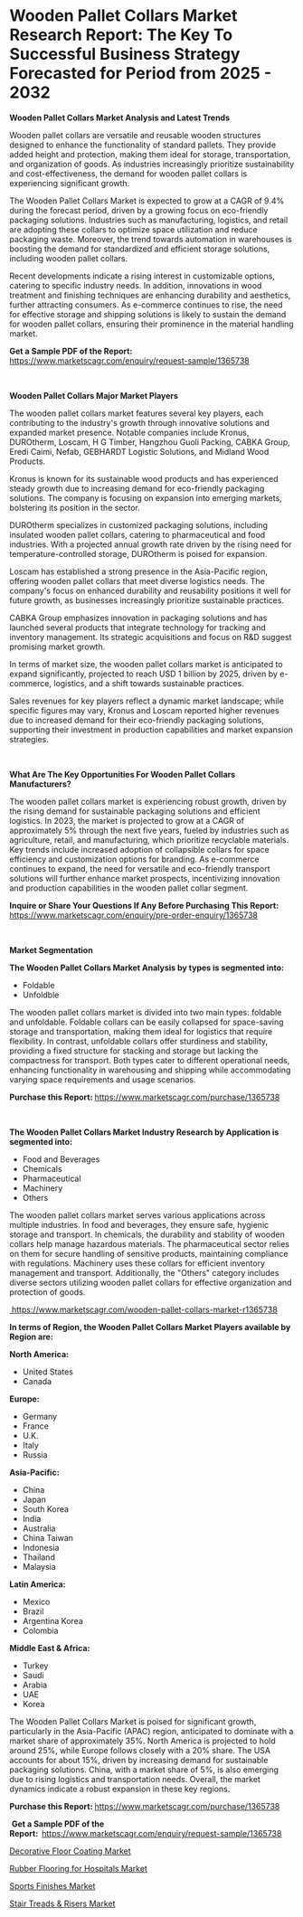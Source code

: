 <p><h1>Wooden Pallet Collars Market Research Report: The Key To Successful Business Strategy Forecasted for Period from 2025 - 2032</h1></p><p><strong>Wooden Pallet Collars Market Analysis and Latest Trends</strong></p>
<p><p>Wooden pallet collars are versatile and reusable wooden structures designed to enhance the functionality of standard pallets. They provide added height and protection, making them ideal for storage, transportation, and organization of goods. As industries increasingly prioritize sustainability and cost-effectiveness, the demand for wooden pallet collars is experiencing significant growth.</p><p>The Wooden Pallet Collars Market is expected to grow at a CAGR of 9.4% during the forecast period, driven by a growing focus on eco-friendly packaging solutions. Industries such as manufacturing, logistics, and retail are adopting these collars to optimize space utilization and reduce packaging waste. Moreover, the trend towards automation in warehouses is boosting the demand for standardized and efficient storage solutions, including wooden pallet collars.</p><p>Recent developments indicate a rising interest in customizable options, catering to specific industry needs. In addition, innovations in wood treatment and finishing techniques are enhancing durability and aesthetics, further attracting consumers. As e-commerce continues to rise, the need for effective storage and shipping solutions is likely to sustain the demand for wooden pallet collars, ensuring their prominence in the material handling market.</p></p>
<p><strong>Get a Sample PDF of the Report:&nbsp;</strong> <a href="https://www.marketscagr.com/enquiry/request-sample/1365738?utm_campaign=1944&utm_medium=2&utm_source=Github&utm_content=ia&utm_term=22032025&utm_id=wooden-pallet-collars">https://www.marketscagr.com/enquiry/request-sample/1365738</a></p>
<p>&nbsp;</p>
<p><strong>Wooden Pallet Collars Major Market Players</strong></p>
<p><p>The wooden pallet collars market features several key players, each contributing to the industry's growth through innovative solutions and expanded market presence. Notable companies include Kronus, DUROtherm, Loscam, H G Timber, Hangzhou Guoli Packing, CABKA Group, Eredi Caimi, Nefab, GEBHARDT Logistic Solutions, and Midland Wood Products.</p><p>Kronus is known for its sustainable wood products and has experienced steady growth due to increasing demand for eco-friendly packaging solutions. The company is focusing on expansion into emerging markets, bolstering its position in the sector.</p><p>DUROtherm specializes in customized packaging solutions, including insulated wooden pallet collars, catering to pharmaceutical and food industries. With a projected annual growth rate driven by the rising need for temperature-controlled storage, DUROtherm is poised for expansion.</p><p>Loscam has established a strong presence in the Asia-Pacific region, offering wooden pallet collars that meet diverse logistics needs. The company's focus on enhanced durability and reusability positions it well for future growth, as businesses increasingly prioritize sustainable practices.</p><p>CABKA Group emphasizes innovation in packaging solutions and has launched several products that integrate technology for tracking and inventory management. Its strategic acquisitions and focus on R&D suggest promising market growth.</p><p>In terms of market size, the wooden pallet collars market is anticipated to expand significantly, projected to reach USD 1 billion by 2025, driven by e-commerce, logistics, and a shift towards sustainable practices.</p><p>Sales revenues for key players reflect a dynamic market landscape; while specific figures may vary, Kronus and Loscam reported higher revenues due to increased demand for their eco-friendly packaging solutions, supporting their investment in production capabilities and market expansion strategies.</p></p>
<p>&nbsp;</p>
<p><strong>What Are The Key Opportunities For Wooden Pallet Collars Manufacturers?</strong></p>
<p><p>The wooden pallet collars market is experiencing robust growth, driven by the rising demand for sustainable packaging solutions and efficient logistics. In 2023, the market is projected to grow at a CAGR of approximately 5% through the next five years, fueled by industries such as agriculture, retail, and manufacturing, which prioritize recyclable materials. Key trends include increased adoption of collapsible collars for space efficiency and customization options for branding. As e-commerce continues to expand, the need for versatile and eco-friendly transport solutions will further enhance market prospects, incentivizing innovation and production capabilities in the wooden pallet collar segment.</p></p>
<p><strong>Inquire or Share Your Questions If Any Before Purchasing This Report:</strong> <a href="https://www.marketscagr.com/enquiry/pre-order-enquiry/1365738?utm_campaign=1944&utm_medium=2&utm_source=Github&utm_content=ia&utm_term=22032025&utm_id=wooden-pallet-collars">https://www.marketscagr.com/enquiry/pre-order-enquiry/1365738</a></p>
<p>&nbsp;</p>
<p><strong>Market Segmentation</strong></p>
<p><strong>The Wooden Pallet Collars Market Analysis by types is segmented into:</strong></p>
<p><ul><li>Foldable</li><li>Unfoldble</li></ul></p>
<p><p>The wooden pallet collars market is divided into two main types: foldable and unfoldable. Foldable collars can be easily collapsed for space-saving storage and transportation, making them ideal for logistics that require flexibility. In contrast, unfoldable collars offer sturdiness and stability, providing a fixed structure for stacking and storage but lacking the compactness for transport. Both types cater to different operational needs, enhancing functionality in warehousing and shipping while accommodating varying space requirements and usage scenarios.</p></p>
<p><strong>Purchase this Report:&nbsp;</strong><a href="https://www.marketscagr.com/purchase/1365738?utm_campaign=1944&utm_medium=2&utm_source=Github&utm_content=ia&utm_term=22032025&utm_id=wooden-pallet-collars">https://www.marketscagr.com/purchase/1365738</a></p>
<p>&nbsp;</p>
<p><strong>The Wooden Pallet Collars Market Industry Research by Application is segmented into:</strong></p>
<p><ul><li>Food and Beverages</li><li>Chemicals</li><li>Pharmaceutical</li><li>Machinery</li><li>Others</li></ul></p>
<p><p>The wooden pallet collars market serves various applications across multiple industries. In food and beverages, they ensure safe, hygienic storage and transport. In chemicals, the durability and stability of wooden collars help manage hazardous materials. The pharmaceutical sector relies on them for secure handling of sensitive products, maintaining compliance with regulations. Machinery uses these collars for efficient inventory management and transport. Additionally, the "Others" category includes diverse sectors utilizing wooden pallet collars for effective organization and protection of goods.</p></p>
<p><a href="https://www.marketscagr.com/wooden-pallet-collars-market-r1365738?utm_campaign=1944&utm_medium=2&utm_source=Github&utm_content=ia&utm_term=22032025&utm_id=wooden-pallet-collars">&nbsp;https://www.marketscagr.com/wooden-pallet-collars-market-r1365738</a></p>
<p><strong>In terms of Region, the Wooden Pallet Collars Market Players available by Region are:</strong></p>
<p>
    <p> <strong> North America: </strong>
        <ul>
            <li>United States</li>
            <li>Canada</li>
        </ul>
        </p> 
    <p> <strong> Europe: </strong>
        <ul>
            <li>Germany</li>
            <li>France</li>
            <li>U.K.</li>
            <li>Italy</li>
            <li>Russia</li>
        </ul>
        </p> 
    <p> <strong> Asia-Pacific: </strong>
        <ul>
            <li>China</li>
            <li>Japan</li>
            <li>South Korea</li>
            <li>India</li>
            <li>Australia</li>
            <li>China Taiwan</li>
            <li>Indonesia</li>
            <li>Thailand</li>
            <li>Malaysia</li>
        </ul>
        </p> 
    <p> <strong> Latin America: </strong>
        <ul>
            <li>Mexico</li>
            <li>Brazil</li>
            <li>Argentina Korea</li>
            <li>Colombia</li>
        </ul>
        </p> 
    <p> <strong> Middle East & Africa: </strong>
        <ul>
            <li>Turkey</li>
            <li>Saudi</li>
            <li>Arabia</li>
            <li>UAE</li>
            <li>Korea</li>
        </ul>
    </p>
    </p>
<p><p>The Wooden Pallet Collars Market is poised for significant growth, particularly in the Asia-Pacific (APAC) region, anticipated to dominate with a market share of approximately 35%. North America is projected to hold around 25%, while Europe follows closely with a 20% share. The USA accounts for about 15%, driven by increasing demand for sustainable packaging solutions. China, with a market share of 5%, is also emerging due to rising logistics and transportation needs. Overall, the market dynamics indicate a robust expansion in these key regions.</p></p>
<p><strong>Purchase this Report: </strong><a href="https://www.marketscagr.com/purchase/1365738?utm_campaign=1944&utm_medium=2&utm_source=Github&utm_content=ia&utm_term=22032025&utm_id=wooden-pallet-collars">https://www.marketscagr.com/purchase/1365738</a></p>
<p>&nbsp;<strong>Get a Sample PDF of the Report:&nbsp;&nbsp;</strong><a href="https://www.marketscagr.com/enquiry/request-sample/1365738?utm_campaign=1944&utm_medium=2&utm_source=Github&utm_content=ia&utm_term=22032025&utm_id=wooden-pallet-collars">https://www.marketscagr.com/enquiry/request-sample/1365738</a></p>
<p><strong></strong></p>
<p><p><a href="https://github.com/darouthiamnl/Market-Research-Report-List-1/blob/main/decorative-floor-coating-market.md?utm_campaign=1944&utm_medium=2&utm_source=Github&utm_content=ia&utm_term=22032025&utm_id=wooden-pallet-collars">Decorative Floor Coating Market</a></p><p><a href="https://github.com/kreilkoffas4/Market-Research-Report-List-1/blob/main/rubber-flooring-for-hospitals-market.md?utm_campaign=1944&utm_medium=2&utm_source=Github&utm_content=ia&utm_term=22032025&utm_id=wooden-pallet-collars">Rubber Flooring for Hospitals Market</a></p><p><a href="https://github.com/MarciaRunte/Market-Research-Report-List-2/blob/main/sports-finishes-market.md?utm_campaign=1944&utm_medium=2&utm_source=Github&utm_content=ia&utm_term=22032025&utm_id=wooden-pallet-collars">Sports Finishes Market</a></p><p><a href="https://github.com/Chiragrp22/Market-Research-Report-List-7/blob/main/stair-treads-risers-market.md?utm_campaign=1944&utm_medium=2&utm_source=Github&utm_content=ia&utm_term=22032025&utm_id=wooden-pallet-collars">Stair Treads & Risers Market</a></p></p>